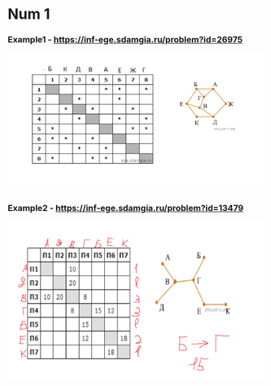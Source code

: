 # Num 1
### Example1 - https://inf-ege.sdamgia.ru/problem?id=26975

![Example1](Example1.png)

### Example2 - https://inf-ege.sdamgia.ru/problem?id=13479

![Example1](Example2.png)